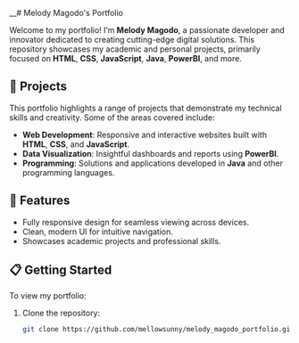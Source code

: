 __# Melody Magodo's Portfolio

Welcome to my portfolio! I’m **Melody Magodo**, a passionate developer and innovator dedicated to creating cutting-edge digital solutions. This repository showcases my academic and personal projects, primarily focused on **HTML**, **CSS**, **JavaScript**, **Java**, **PowerBI**, and more.

## 🌟 Projects

This portfolio highlights a range of projects that demonstrate my technical skills and creativity. Some of the areas covered include:
- **Web Development**: Responsive and interactive websites built with **HTML**, **CSS**, and **JavaScript**.
- **Data Visualization**: Insightful dashboards and reports using **PowerBI**.
- **Programming**: Solutions and applications developed in **Java** and other programming languages.

## 🚀 Features

- Fully responsive design for seamless viewing across devices.
- Clean, modern UI for intuitive navigation.
- Showcases academic projects and professional skills.

## 📋 Getting Started

To view my portfolio:
1. Clone the repository:
   ```bash
   git clone https://github.com/mellowsunny/melody_magodo_portfolio.git
